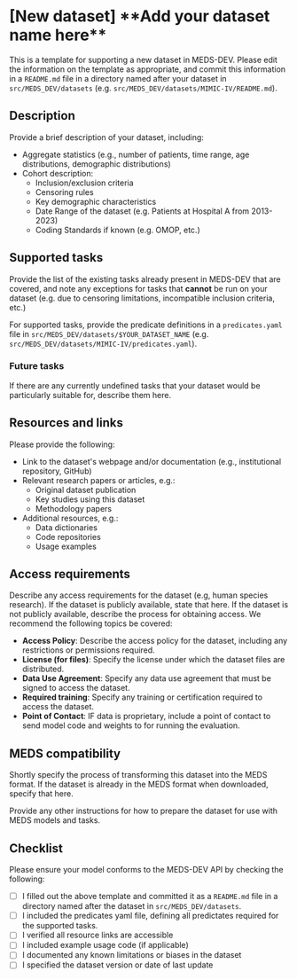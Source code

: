 # \[New dataset\] \*\*Add your dataset name here\*\*

This is a template for supporting a new dataset in MEDS-DEV. Please edit the information on the template as appropriate, and commit this information in a `README.md` file in a directory named after your dataset in `src/MEDS_DEV/datasets` (e.g. `src/MEDS_DEV/datasets/MIMIC-IV/README.md`).

## Description

Provide a brief description of your dataset, including:

- Aggregate statistics (e.g., number of patients, time range, age distributions, demographic distributions)
- Cohort description:
    - Inclusion/exclusion criteria
    - Censoring rules
    - Key demographic characteristics
    - Date Range of the dataset (e.g. Patients at Hospital A from 2013-2023)
    - Coding Standards if known (e.g. OMOP, etc.)

## Supported tasks

Provide the list of the existing tasks already present in MEDS-DEV that are covered, and note any exceptions for tasks that **cannot** be run on your dataset (e.g. due to censoring limitations, incompatible inclusion criteria, etc.)

For supported tasks, provide the predicate definitions in a `predicates.yaml` file in `src/MEDS_DEV/datasets/$YOUR_DATASET_NAME` (e.g. `src/MEDS_DEV/datasets/MIMIC-IV/predicates.yaml`).

### Future tasks

If there are any currently undefined tasks that your dataset would be particularly suitable for, describe them here.

## Resources and links

Please provide the following:

- Link to the dataset's webpage and/or documentation (e.g., institutional repository, GitHub)
- Relevant research papers or articles, e.g.:
    - Original dataset publication
    - Key studies using this dataset
    - Methodology papers
- Additional resources, e.g.:
    - Data dictionaries
    - Code repositories
    - Usage examples

## Access requirements

Describe any access requirements for the dataset (e.g, human species research). If the dataset is publicly available, state that here. If the dataset is not publicly available, describe the process for obtaining access. We recommend the following topics be covered:

- **Access Policy**: Describe the access policy for the dataset, including any restrictions or permissions required.
- **License (for files)**: Specify the license under which the dataset files are distributed.
- **Data Use Agreement**: Specify any data use agreement that must be signed to access the dataset.
- **Required training**: Specify any training or certification required to access the dataset.
- **Point of Contact**: IF data is proprietary, include a point of contact to send model code and weights to for running the evaluation.

## MEDS compatibility

Shortly specify the process of transforming this dataset into the MEDS format. If the dataset is already in the MEDS format when downloaded, specify that here.

Provide any other instructions for how to prepare the dataset for use with MEDS models and tasks.

## Checklist

Please ensure your model conforms to the MEDS-DEV API by checking the following:

- [ ] I filled out the above template and committed it as a `README.md` file in a directory named after the dataset in `src/MEDS_DEV/datasets`.
- [ ] I included the predicates yaml file, defining all predictates required for the supported tasks.
- [ ] I verified all resource links are accessible
- [ ] I included example usage code (if applicable)
- [ ] I documented any known limitations or biases in the dataset
- [ ] I specified the dataset version or date of last update
